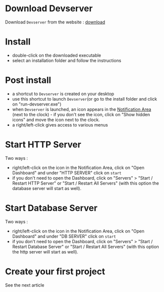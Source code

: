 # Download Devserver
Download `Devserver` from the website : [download](http://www.easyphp.org/easyphp-devserver.php)

# Install
* double-click on the downloaded executable
* select an installation folder and follow the instructions

# Post install
* a shortcut to `Devserver` is created on your desktop
* use this shortcut to launch `Devserver`(or go to the install folder and click on "run-devserver.exe")
* when `Devserver` is launched, an icon appears in the [Notification Area](https://en.wikipedia.org/wiki/Notification_area) (next to the clock) - if you don't see the icon, click on "Show hidden icons" and move the icon next to the clock.
* a right/left-click gives access to various menus

# Start HTTP Server
Two ways : 
* right/left-click on the icon in the Notification Area, click on "Open Dashboard" and under "HTTP SERVER" click on `start`
* if you don't need to open the Dashboard, click on "Servers" > "Start / Restart HTTP Server" or "Start / Restart All Servers" (with this option the database server will start as well).

# Start Database Server
Two ways : 
* right/left-click on the icon in the Notification Area, click on "Open Dashboard" and under "DB SERVER" click on `start`
* if you don't need to open the Dashboard, click on "Servers" > "Start / Restart Database Server" or "Start / Restart All Servers" (with this option the http server will start as well).

# Create your first project
See the next article
